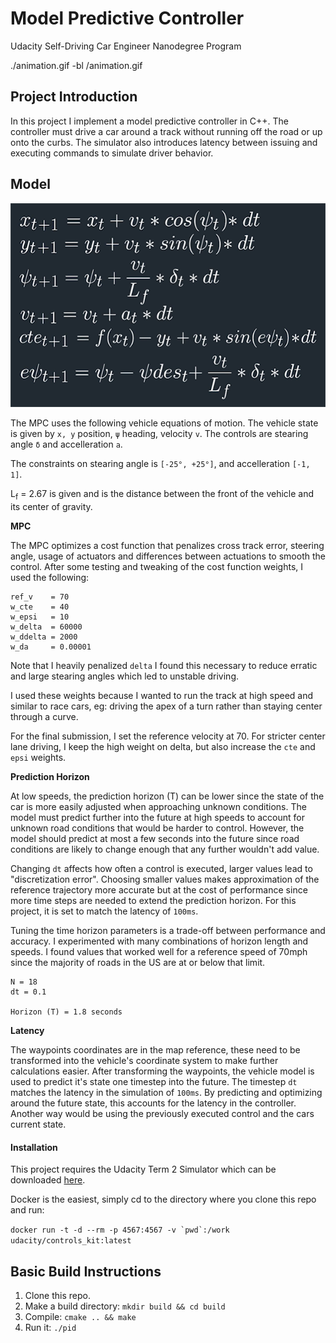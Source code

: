 [//]: # (Image References)
[model]: ./model-equations.png


# Model Predictive Controller 
Udacity Self-Driving Car Engineer Nanodegree Program


./animation.gif -bl /animation.gif

## Project Introduction
In this project I implement a model predictive controller in C++. The controller must drive a car around a track without running off the road or up onto the curbs. The simulator also introduces latency between issuing and executing commands to simulate driver behavior.


## Model

![alt text][model]

The MPC uses the following vehicle equations of motion. The vehicle state is given by `x, y` position, `ψ` heading, velocity `v`. The controls are stearing angle `δ` and accelleration `a`.

The constraints on stearing angle is `[-25°, +25°]`, and accelleration `[-1, 1]`.

L<sub>f</sub> = 2.67 is given and is the distance between the front of the vehicle and its center of gravity.


**MPC**

The MPC optimizes a cost function that penalizes cross track error, steering angle, usage of actuators and differences between actuations to smooth the control. After some testing and tweaking of the cost function weights, I used the following:

```
ref_v    = 70
w_cte    = 40
w_epsi   = 10
w_delta  = 60000
w_ddelta = 2000
w_da     = 0.00001
```

Note that I heavily penalized `delta` I found this necessary to reduce erratic and large stearing angles which led to unstable driving.

I used these weights because I wanted to run the track at high speed and similar to race cars, eg: driving the apex of a turn rather than staying center through a curve.

For the final submission, I set the reference velocity at 70. For stricter center lane driving, I keep the high weight on delta, but also increase the `cte` and `epsi` weights.

**Prediction Horizon**

At low speeds, the prediction horizon (T) can be lower since the state of the car is more easily adjusted when approaching unknown conditions. The model must predict further into the future at high speeds to account for unknown road conditions that would be harder to control. However, the model should predict at most a few seconds into the future since road conditions are likely to change enough that any further wouldn't add value.

Changing `dt` affects how often a control is executed, larger values lead to "discretization error". Choosing smaller values makes approximation of the reference trajectory more accurate but at the cost of performance since more time steps are needed to extend the prediction horizon. For this project, it is set to match the latency of `100ms`.

Tuning the time horizon parameters is a trade-off between performance and accuracy. I experimented with many combinations of horizon length and speeds. I found values that worked well for a reference speed of 70mph since the majority of roads in the US are at or below that limit.

```
N = 18
dt = 0.1

Horizon (T) = 1.8 seconds
```

**Latency**

The waypoints coordinates are in the map reference, these need to be transformed into the vehicle's coordinate system to make further calculations easier. After transforming the waypoints, the vehicle model is used to predict it's state one timestep into the future. The timestep `dt` matches the latency in the simulation of `100ms`. By predicting and optimizing around the future state, this accounts for the latency in the controller. Another way would be using the previously executed control and the cars current state.


#### Installation
This project requires the Udacity Term 2 Simulator which can be downloaded [here](https://github.com/udacity/self-driving-car-sim/releases).

Docker is the easiest, simply cd to the directory where you clone this repo and run:

``docker run -t -d --rm -p 4567:4567 -v `pwd`:/work udacity/controls_kit:latest``


## Basic Build Instructions

1. Clone this repo.
2. Make a build directory: `mkdir build && cd build`
3. Compile: `cmake .. && make`
4. Run it: `./pid`
